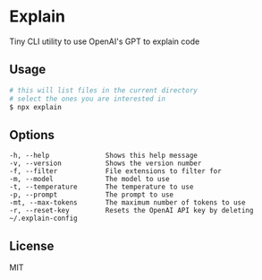 # Explain

Tiny CLI utility to use OpenAI's GPT to explain code

## Usage

```bash
# this will list files in the current directory
# select the ones you are interested in
$ npx explain
```

## Options

    -h, --help              Shows this help message
    -v, --version           Shows the version number
    -f, --filter            File extensions to filter for
    -m, --model             The model to use
    -t, --temperature       The temperature to use
    -p, --prompt            The prompt to use
    -mt, --max-tokens       The maximum number of tokens to use
    -r, --reset-key         Resets the OpenAI API key by deleting ~/.explain-config

## License

MIT

